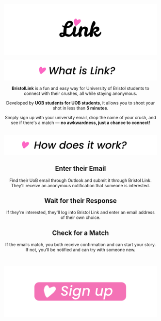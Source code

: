 <a href="https://bristollink.uk"><img src="frontend/public/link_banner.png"></img></a>


<img src="frontend/public/whatislink.png"></img>
<p align="center"><b>BristolLink</b> is a fun and easy way for University of Bristol students to connect with their crushes, all while staying anonymous.</p>
<p align="center">Developed by <b>UOB students for UOB students</b>, it allows you to shoot your shot in less than <b>5 minutes</b>.</p>
<p align="center">Simply sign up with your university email, drop the name of your crush, and see if there's a match — <b>no awkwardness, just a chance to connect!</b></p>
<br>
<img src="frontend/public/howdoesitwork.png"></img>
<h2 align="center">Enter their Email</h2>
<p align="center">Find their UoB email through Outlook and submit it through Bristol Link. They'll receive an anonymous notification that someone is interested.</p>
<h2 align="center">Wait for their Response</h2>
<p align="center">If they're interested, they'll log into Bristol Link and enter an email address of their own choice.</p>
<h2 align="center">Check for a Match</h2>
<p align="center">If the emails match, you both receive confirmation and can start your story. If not, you'll be notified and can try with someone new.</p>
<br>
<p align="center"><a href="https://bristollink.uk/register"><img src="frontend/public/sign_up.png"></img></a></p>


